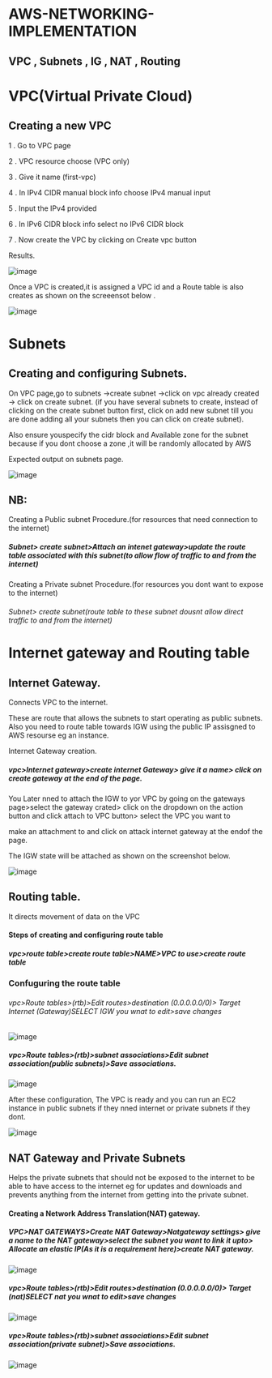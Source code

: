 # AWS-NETWORKING-IMPLEMENTATION

 ## VPC , Subnets , IG , NAT , Routing 

# VPC(Virtual Private Cloud)

 ## Creating a new VPC

1 . Go to VPC page

2 . VPC resource choose (VPC only)

3 . Give it name (first-vpc)

4 . In IPv4 CIDR manual block info choose IPv4 manual input

5 . Input the IPv4 provided

6 . In IPv6 CIDR  block info select no IPv6 CIDR block

 7 . Now create the VPC by clicking on Create vpc button

  Results.

![image](https://github.com/NANA-2016/AWS-NETWORKING-IPLEMENTATION/assets/141503408/0b55303d-68b7-42fb-ac18-18c533934786)

Once a VPC is created,it is assigned a VPC id and a Route table is also creates as shown on the screeensot below .

![image](https://github.com/NANA-2016/AWS-NETWORKING-IPLEMENTATION/assets/141503408/e41ff76c-ebfb-4f99-89bf-f6b3fdc9c7cd)

# Subnets

## Creating and configuring Subnets.

On VPC page,go to subnets ->create subnet ->click on vpc already created -> click on create subnet. (if you have several subnets to create, instead of clicking on the create subnet button first, click on add new subnet till you are done adding all your subnets then you can click on create subnet).

Also ensure youspecify the cidr block and Available zone for the subnet because if you dont choose a zone ,it will be randomly allocated by AWS

Expected output on subnets page.

![image](https://github.com/NANA-2016/AWS-NETWORKING-IPLEMENTATION/assets/141503408/5722658c-7f22-438d-92f3-33714fd2e136)

## NB:

Creating a Public subnet Procedure.(for resources that need connection to the internet)

##### Subnet> create subnet>Attach an intenet gateway>update the route table associated with this subnet(to allow flow of traffic to and from the internet)

Creating a Private subnet Procedure.(for resources you dont want to expose to the internet)

###### Subnet> create subnet(route table to these subnet dousnt allow direct traffic to and from the internet)

# Internet gateway and Routing table

  ## Internet Gateway.

   Connects VPC to the internet.
   
   These are route that allows the subnets to start operating as public subnets. Also you need to route table towards IGW using the public IP assisgned to AWS resourse eg an instance.

  Internet Gateway creation.

##### vpc>Internet gateway>create internet Gateway> give it a name> click on create gateway at the end of the page.

 You Later nned to attach the IGW to yor VPC by going on the  gateways page>select the gateway crated> click on the dropdown on the action button and click attach to VPC button> select the VPC you want to 
     
make an attachment to and click on attack internet gateway at the endof the page.

The IGW state will be attached as shown on the screenshot below.

 ![image](https://github.com/NANA-2016/AWS-NETWORKING-IPLEMENTATION/assets/141503408/9d45c89f-1a5a-4125-93d6-273c99e29e95)

## Routing table.

It directs movement of data  on the VPC

#### Steps of creating and configuring route table

 ##### vpc>route table>create route table>NAME>VPC to use>create route table

### Confuguring the route table 

###### vpc>Route tables>(rtb)>Edit routes>destination (0.0.0.0.0/0)> Target Internet (Gateway)SELECT IGW you wnat to edit>save changes

![image](https://github.com/NANA-2016/AWS-NETWORKING-IPLEMENTATION/assets/141503408/b0eae279-8396-4216-84e1-b439e93f7d68)


##### vpc>Route tables>(rtb)>subnet associations>Edit  subnet association(public subnets)>Save associations.

![image](https://github.com/NANA-2016/AWS-NETWORKING-IPLEMENTATION/assets/141503408/f5d2bffc-b62e-485d-aa75-ce6f30dede97)


After these configuration, The VPC is ready and you can run an EC2 instance in public subnets if they nned internet or private subnets if they dont.

![image](https://github.com/NANA-2016/AWS-NETWORKING-IPLEMENTATION/assets/141503408/a5b2dd5f-ce94-4e7b-9648-074c4dfeee09)

## NAT Gateway and Private Subnets

 Helps the private subnets that should not be exposed to the internet  to be able to have access to the internet eg for updates and downloads and prevents anything from the internet from getting into the private subnet.

 #### Creating a Network Address Translation(NAT) gateway.

##### VPC>NAT GATEWAYS>Create NAT Gateway>Natgateway settings> give a name to the NAT gateway>select the subnet you want to link it upto> Allocate an elastic IP(As it is a requirement here)>create NAT gateway.

![image](https://github.com/NANA-2016/AWS-NETWORKING-IPLEMENTATION/assets/141503408/852471a2-e662-4c3d-9cb0-e6479749434e)

##### vpc>Route tables>(rtb)>Edit routes>destination (0.0.0.0.0/0)> Target (nat)SELECT nat you wnat to edit>save changes

![image](https://github.com/NANA-2016/AWS-NETWORKING-IPLEMENTATION/assets/141503408/64f9d702-fcbb-4a8a-bff6-bb368b9e75d7)

##### vpc>Route tables>(rtb)>subnet associations>Edit  subnet association(private subnet)>Save associations.

![image](https://github.com/NANA-2016/AWS-NETWORKING-IPLEMENTATION/assets/141503408/83452847-3887-4b60-878d-9bdad988b4f3)

 





    



 
